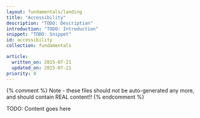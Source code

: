 ```yaml
---
layout: fundamentals/landing
title: "Accessibility"
description: "TODO: Description"
introduction: "TODO: Introduction"
snippet: "TODO: Snippet"
id: accessibility
collection: fundamentals

article:
  written_on: 2015-07-21
  updated_on: 2015-07-21
priority: 0
---
```


{% comment %}
Note - these files should not be auto-generated any more, and should contain
REAL content!!
{% endcomment %}

TODO: Content goes here

